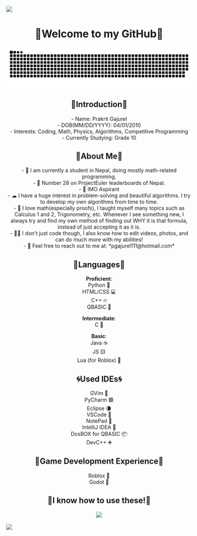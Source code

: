 <!--border line-->

<img src="https://user-images.githubusercontent.com/73097560/115834477-dbab4500-a447-11eb-908a-139a6edaec5c.gif">

<div align="center">
  <h1>👾Welcome to my GitHub👾</h1>
</div>

<!--credit to vaxad for this amazing snake thing-->

<div align="center">
  <img  src="https://github.com/vaxad/vaxad/blob/main/grid-snake.svg"
       alt="yoinked from github.com/vaxad" /></a>
</div>

<div align="center">
  <h2><b>📝Introduction📝</b></h2>
</div>

<div align="center">
  - Name: Prakrit Gajurel<br>
  - DOB(MM/DD/YYYY): 04/01/2010<br>
  - Interests: Coding, Math, Physics, Algorithms, Competitive Programming<br>
  - Currently Studying: Grade 10<br>
</div>

<div align="center">
  <h2><b>👀About Me👀</b></h2>
</div>

<div align="center">
    - 🔭 I am currently a student in Nepal, doing mostly math-related programming.<br>
    - 🏅 Number 28 on ProjectEuler leaderboards of Nepal.<br>
    - 👑 IMO Aspirant<br>
    - ☁ I have a huge interest in problem-solving and beautiful algorithms. I try to develop my own algorithms from time to time.<br>
    - 🔢 I love math(especially proofs), I taught myself many topics such as Calculus 1 and 2, Trigonometry, etc. Whenever I see something new, I always try and find my own method of finding out WHY it is that formula, instead of just accepting it as it is.<br>
    - 🐱‍👤 I don't just code though, I also know how to edit videos, photos, and can do much more with my abilities!<br>
    - 📧 Feel free to reach out to me at: *pgajurel111@hotmail.com*<br>
</div>

<div align="center">
  <h2><b>🦚Languages🦚</b></h2>
</div>

<div align="center">
  <p>
    <b>Proficient</b>:<br>
    Python 🐍<br>
    HTML/CSS 💻<br>
    C++ 🔥<br>
    QBASIC 👴<br>
  </p>
  <p>
    <b>Intermediate</b>:<br>
    C 💪<br>
  </p>
  <p>
    <b>Basic</b>:<br>
    Java ☕<br>
    JS 🟨<br>
    Lua (for Roblox) 🌙<br>
  </p>
</div>

<div align="center">
  <h2><b>🌀Used IDEs🌀</b></h2>
</div>

<div align="center">
  GVim 🗿<br>
  PyCharm 🟩<br>
  Eclipse 🌘<br>
  VSCode 🔹<br>
  NotePad 💪<br>
  IntelliJ IDEA 💜<br>
  DosBOX for QBASIC 📦<br>
  DevC++ ➕<br>
</div>

<div align="center">
  <h2><b>🎲Game Development Experience🎲</b></h2>
</div>

<div align="center">
    Roblox 🔲<br>
    Godot 🤖<br>
</div>

<div align="center">
  <h2><b>🌌I know how to use these!🌌</b></h2>
</div>

<!--got these from skillicons-->

<p align="center">
  <a href="https://skillicons.dev">
    <img src="https://skillicons.dev/icons?i=ae,atom,c,cpp,css,discord,django,eclipse,github,gmail,godot,html,idea,instagram,java,js,lua,notion,ps,pr,pycharm,py,robloxstudio,stackoverflow,twitter,vim,vscode,windows&perline=7" />
  </a>
</p>

<!--border again-->

<img src="https://user-images.githubusercontent.com/73097560/115834477-dbab4500-a447-11eb-908a-139a6edaec5c.gif">
